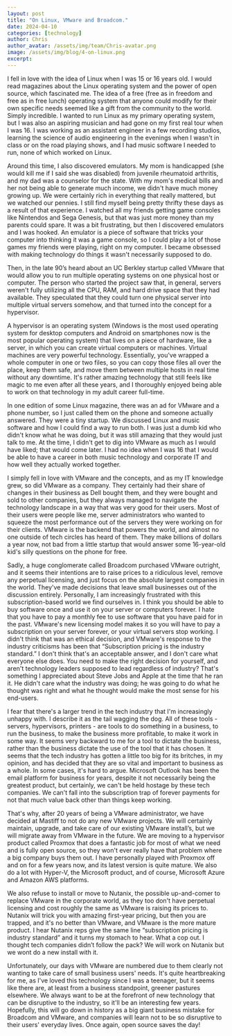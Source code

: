 ```yaml
---
layout: post
title: "On Linux, VMware and Broadcom."
date: 2024-04-10
categories: [technology]
author: Chris
author_avatar: /assets/img/team/Chris-avatar.png
image: /assets/img/blog/4-on-linux.png
excerpt:
---
```


I fell in love with the idea of Linux when I was 15 or 16 years old. I would read magazines about the Linux operating system and the power of open source, which fascinated me. The idea of a free (free as in freedom and free as in free lunch) operating system that anyone could modify for their own specific needs seemed like a gift from the community to the world. Simply incredible. I wanted to run Linux as my primary operating system, but I was also an aspiring musician and had gone on my first real tour when I was 16. I was working as an assistant engineer in a few recording studios, learning the science of audio engineering in the evenings when I wasn't in class or on the road playing shows, and I had music software I needed to run, none of which worked on Linux.

Around this time, I also discovered emulators. My mom is handicapped (she would kill me if I said she was disabled) from juvenile rheumatoid arthritis, and my dad was a counselor for the state. With my mom's medical bills and her not being able to generate much income, we didn't have much money growing up. We were certainly rich in everything that really mattered, but we watched our pennies. I still find myself being pretty thrifty these days as a result of that experience. I watched all my friends getting game consoles like Nintendos and Sega Genesis, but that was just more money than my parents could spare. It was a bit frustrating, but then I discovered emulators and I was hooked. An emulator is a piece of software that tricks your computer into thinking it was a game console, so I could play a lot of those games my friends were playing, right on my computer. I became obsessed with making technology do things it wasn't necessarily supposed to do.

Then, in the late 90’s heard about an UC Berkley startup called VMware that would allow you to run multiple operating systems on one physical host or computer. The person who started the project saw that, in general, servers weren't fully utilizing all the CPU, RAM, and hard drive space that they had available. They speculated that they could turn one physical server into multiple virtual servers somehow, and that turned into the concept for a hypervisor.

A hypervisor is an operating system (Windows is the most used operating system for desktop computers and Android on smartphones now is the most popular operating system) that lives on a piece of hardware, like a server, in which you can create virtual computers or machines. Virtual machines are very powerful technology. Essentially, you've wrapped a whole computer in one or two files, so you can copy those files all over the place, keep them safe, and move them between multiple hosts in real time without any downtime. It's rather amazing technology that still feels like magic to me even after all these years, and I thoroughly enjoyed being able to work on that technology in my adult career full-time.

In one edition of some Linux magazine, there was an ad for VMware and a phone number, so I just called them on the phone and someone actually answered. They were a tiny startup. We discussed Linux and music software and how I could find a way to run both. I was just a dumb kid who didn't know what he was doing, but it was still amazing that they would just talk to me. At the time, I didn't get to dig into VMware as much as I would have liked; that would come later. I had no idea when I was 16 that I would be able to have a career in both music technology and corporate IT and how well they actually worked together.

I simply fell in love with VMware and the concepts, and as my IT knowledge grew, so did VMware as a company. They certainly had their share of changes in their business as Dell bought them, and they were bought and sold to other companies, but they always managed to navigate the technology landscape in a way that was very good for their users. Most of their users were people like me, server administrators who wanted to squeeze the most performance out of the servers they were working on for their clients. VMware is the backend that powers the world, and almost no one outside of tech circles has heard of them. They make billions of dollars a year now, not bad from a little startup that would answer some 16-year-old kid's silly questions on the phone for free.

Sadly, a huge conglomerate called Broadcom purchased VMware outright, and it seems their intentions are to raise prices to a ridiculous level, remove any perpetual licensing, and just focus on the absolute largest companies in the world. They've made decisions that leave small businesses out of the discussion entirely. Personally, I am increasingly frustrated with this subscription-based world we find ourselves in. I think you should be able to buy software once and use it on your server or computers forever. I hate that you have to pay a monthly fee to use software that you have paid for in the past. VMware's new licensing model makes it so you will have to pay a subscription on your server forever, or your virtual servers stop working. I didn't think that was an ethical decision, and VMware's response to the industry criticisms has been that “Subscription pricing is the industry standard.” I don't think that's an acceptable answer, and I don't care what everyone else does. You need to make the right decision for yourself, and aren't technology leaders supposed to lead regardless of industry? That's something I appreciated about Steve Jobs and Apple at the time that he ran it. He didn't care what the industry was doing; he was going to do what he thought was right and what he thought would make the most sense for his end-users.

I fear that there's a larger trend in the tech industry that I'm increasingly unhappy with. I describe it as the tail wagging the dog. All of these tools - servers, hypervisors, printers - are tools to do something in a business, to run the business, to make the business more profitable, to make it work in some way. It seems very backward to me for a tool to dictate the business, rather than the business dictate the use of the tool that it has chosen. It seems that the tech industry has gotten a little too big for its britches, in my opinion, and has decided that they are so vital and important to business as a whole. In some cases, it's hard to argue. Microsoft Outlook has been the email platform for business for years, despite it not necessarily being the greatest product, but certainly, we can't be held hostage by these tech companies. We can't fall into the subscription trap of forever payments for not that much value back other than things keep working.

That's why, after 20 years of being a VMware administrator, we have decided at Mastiff to not do any new VMware projects. We will certainly maintain, upgrade, and take care of our existing VMware install’s, but we will migrate away from VMware in the future. We are moving to a hypervisor product called Proxmox that does a fantastic job for most of what we need and is fully open source, so they won't ever really have that problem where a big company buys them out. I have personally played with Proxmox off and on for a few years now, and its latest version is quite mature. We also do a lot with Hyper-V, the Microsoft product, and of course, Microsoft Azure and Amazon AWS platforms. 

We also refuse to install or move to Nutanix, the possible up-and-comer to replace VMware in the corporate world, as they too don't have perpetual licensing and cost roughly the same as VMware is raising its prices to. Nutanix will trick you with amazing first-year pricing, but then you are trapped, and it's no better than VMware, and VMware is the more mature product. I hear Nutanix reps give the same line “subscription pricing is industry standard” and it turns my stomach to hear. What a cop out. I thought tech companies didn’t follow the pack? We will work on Nutanix but we wont do a new install with it.

Unfortunately, our days with VMware are numbered due to them clearly not wanting to take care of small business users' needs. It's quite heartbreaking for me, as I've loved this technology since I was a teenager, but it seems like there are, at least from a business standpoint, greener pastures elsewhere. We always want to be at the forefront of new technology that can be disruptive to the industry, so it'll be an interesting few years. Hopefully, this will go down in history as a big giant business mistake for Broadcom and VMware, and companies will learn not to be so disruptive to their users' everyday lives. Once again, open source saves the day!